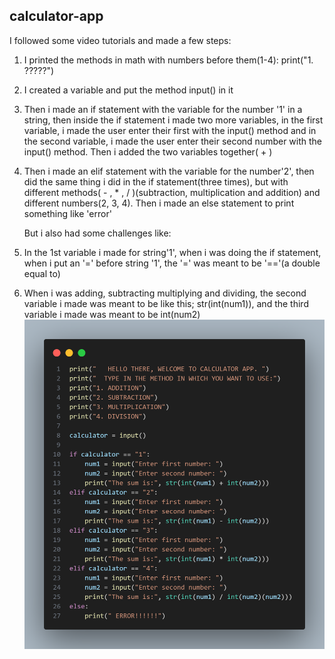 ## calculator-app
I followed some video tutorials and made a few steps:
1. I printed the methods in math with numbers before them(1-4): print("1. ?????")
2. I created a variable and put the method input() in it
3. Then i made an if statement with the variable for the number '1' in a string, then inside the if statement i made two more variables, in the first variable, i made the user enter their first with the input() method and in the second variable, i made the user enter their second number with the input() method. Then i added the two variables together( + ) 
4. Then i made an elif statement with the variable for the  number'2', then did the same thing i did in the if statement(three times), but with different methods( - , * , / )(subtraction, multiplication and addition) and different numbers(2, 3, 4).
Then i made an else statement to print something like 'error'

   
   But i also had some challenges like:
1. In the 1st variable i made for string'1', when i was doing the if statement, when i put an '=' before string '1', the '=' was meant to be '=='(a double equal to)
2. When i was adding, subtracting multiplying and dividing, the second variable i made was meant to be like  this; str(int(num1)),      and the third variable i made was meant to be int(num2)
![alt text](image.png)
